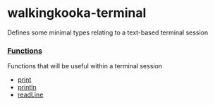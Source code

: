 # walkingkooka-terminal
Defines some minimal types relating to a text-based terminal session

### [Functions](https://github.com/mP1/walkingkooka-tree/blob/master/src/main/java/walkingkooka/tree/expression/function/ExpressionFunction.java)

Functions that will be useful within a terminal session

- [print](https://github.com/mP1/walkingkooka-terminal/tree/master/src/main/java/walkingkooka/terminal/expression/function/TerminalExpressionFunctionPrint.java)
- [println](https://github.com/mP1/walkingkooka-terminal/tree/master/src/main/java/walkingkooka/terminal/expression/function/TerminalExpressionFunctionPrintln.java)
- [readLine](https://github.com/mP1/walkingkooka-terminal/tree/master/src/main/java/walkingkooka/terminal/expression/function/TerminalExpressionFunctionReadLine.java)
